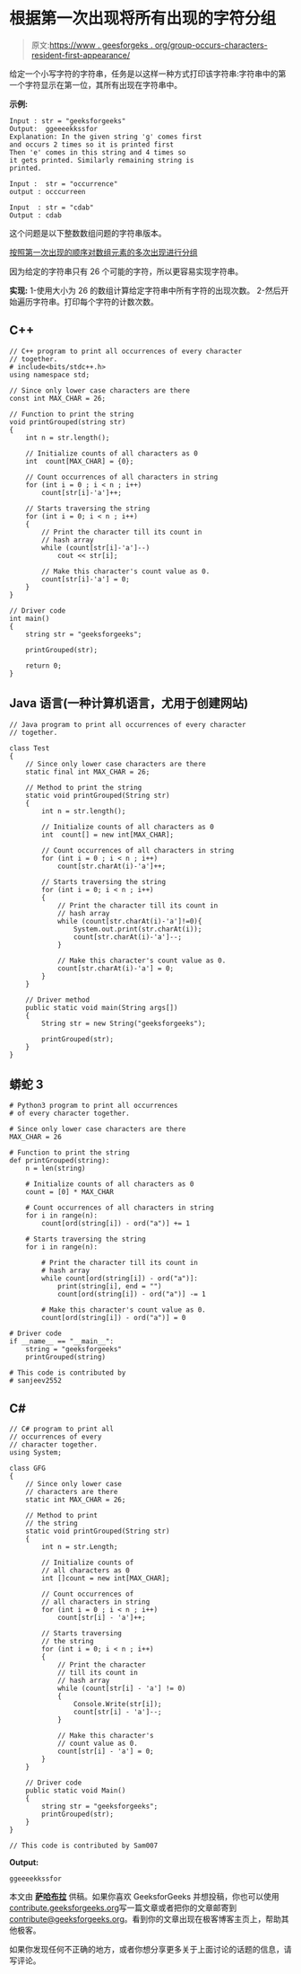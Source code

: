# 根据第一次出现将所有出现的字符分组

> 原文:[https://www . geesforgeks . org/group-occurs-characters-resident-first-appearance/](https://www.geeksforgeeks.org/group-occurrences-characters-according-first-appearance/)

给定一个小写字符的字符串，任务是以这样一种方式打印该字符串:字符串中的第一个字符显示在第一位，其所有出现在字符串中。

**示例:**

```
Input : str = "geeksforgeeks"
Output:  ggeeeekkssfor
Explanation: In the given string 'g' comes first 
and occurs 2 times so it is printed first
Then 'e' comes in this string and 4 times so 
it gets printed. Similarly remaining string is
printed.

Input :  str = "occurrence"
output : occcurreen 

Input  : str = "cdab"
Output : cdab

```

这个问题是以下整数数组问题的字符串版本。

[按照第一次出现的顺序对数组元素的多次出现进行分组](https://www.geeksforgeeks.org/group-multiple-occurrence-of-array-elements-ordered-by-first-occurrence/)

因为给定的字符串只有 26 个可能的字符，所以更容易实现字符串。

**实现:**
1-使用大小为 26 的数组计算给定字符串中所有字符的出现次数。
2-然后开始遍历字符串。打印每个字符的计数次数。

## C++

```
// C++ program to print all occurrences of every character
// together.
# include<bits/stdc++.h>
using namespace std;

// Since only lower case characters are there
const int MAX_CHAR = 26;

// Function to print the string
void printGrouped(string str)
{
    int n = str.length();

    // Initialize counts of all characters as 0
    int  count[MAX_CHAR] = {0};

    // Count occurrences of all characters in string
    for (int i = 0 ; i < n ; i++)
        count[str[i]-'a']++;

    // Starts traversing the string
    for (int i = 0; i < n ; i++)
    {
        // Print the character till its count in
        // hash array
        while (count[str[i]-'a']--)
            cout << str[i];

        // Make this character's count value as 0.
        count[str[i]-'a'] = 0;
    }
}

// Driver code
int main()
{
    string str = "geeksforgeeks";

    printGrouped(str);

    return 0;
}
```

## Java 语言(一种计算机语言，尤用于创建网站)

```
// Java program to print all occurrences of every character
// together.

class Test
{
    // Since only lower case characters are there
    static final int MAX_CHAR = 26;

    // Method to print the string
    static void printGrouped(String str)
    {
        int n = str.length();

        // Initialize counts of all characters as 0
        int  count[] = new int[MAX_CHAR];

        // Count occurrences of all characters in string
        for (int i = 0 ; i < n ; i++)
            count[str.charAt(i)-'a']++;

        // Starts traversing the string
        for (int i = 0; i < n ; i++)
        {
            // Print the character till its count in
            // hash array
            while (count[str.charAt(i)-'a']!=0){
                System.out.print(str.charAt(i));
                count[str.charAt(i)-'a']--;
            }

            // Make this character's count value as 0.
            count[str.charAt(i)-'a'] = 0;
        }
    }

    // Driver method
    public static void main(String args[])
    {
        String str = new String("geeksforgeeks");

        printGrouped(str);
    }
}
```

## 蟒蛇 3

```
# Python3 program to print all occurrences
# of every character together.

# Since only lower case characters are there
MAX_CHAR = 26

# Function to print the string
def printGrouped(string):
    n = len(string)

    # Initialize counts of all characters as 0
    count = [0] * MAX_CHAR

    # Count occurrences of all characters in string
    for i in range(n):
        count[ord(string[i]) - ord("a")] += 1

    # Starts traversing the string
    for i in range(n):

        # Print the character till its count in
        # hash array
        while count[ord(string[i]) - ord("a")]:
            print(string[i], end = "")
            count[ord(string[i]) - ord("a")] -= 1

        # Make this character's count value as 0.
        count[ord(string[i]) - ord("a")] = 0

# Driver code
if __name__ == "__main__":
    string = "geeksforgeeks"
    printGrouped(string)

# This code is contributed by
# sanjeev2552
```

## C#

```
// C# program to print all 
// occurrences of every 
// character together.
using System;

class GFG
{
    // Since only lower case 
    // characters are there
    static int MAX_CHAR = 26;

    // Method to print 
    // the string
    static void printGrouped(String str)
    {
        int n = str.Length;

        // Initialize counts of
        // all characters as 0
        int []count = new int[MAX_CHAR];

        // Count occurrences of 
        // all characters in string
        for (int i = 0 ; i < n ; i++)
            count[str[i] - 'a']++;

        // Starts traversing
        // the string
        for (int i = 0; i < n ; i++)
        {
            // Print the character 
            // till its count in
            // hash array
            while (count[str[i] - 'a'] != 0)
            {
                Console.Write(str[i]);
                count[str[i] - 'a']--;
            }

            // Make this character's 
            // count value as 0.
            count[str[i] - 'a'] = 0;
        }
    }

    // Driver code
    public static void Main()
    {
        string str = "geeksforgeeks";
        printGrouped(str);
    }
}

// This code is contributed by Sam007
```

**Output:**

```
ggeeeekkssfor

```

本文由 **[萨哈布拉](https://www.facebook.com/sahil.chhabra.965)** 供稿。如果你喜欢 GeeksforGeeks 并想投稿，你也可以使用[contribute.geeksforgeeks.org](http://www.contribute.geeksforgeeks.org)写一篇文章或者把你的文章邮寄到 contribute@geeksforgeeks.org。看到你的文章出现在极客博客主页上，帮助其他极客。

如果你发现任何不正确的地方，或者你想分享更多关于上面讨论的话题的信息，请写评论。